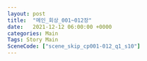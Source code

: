 ```yaml
---
layout: post
title:  "메인_회상_001~012장"
date:   2021-12-12 06:00:00 +0000
categories: Main
Tags: Story Main
SceneCode: ["scene_skip_cp001-012_q1_s10"]
---
```

